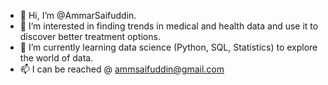 - 👋 Hi, I’m @AmmarSaifuddin.
- 👀 I’m interested in finding trends in medical and health data and use it to discover better treatment options. 
- 🌱 I’m currently learning data science (Python, SQL, Statistics) to explore the world of data. 
- 📫 I can be reached @ ammsaifuddin@gmail.com

<!---
AmmarSaifuddin is a ✨ special ✨ repository because its `README.md` (this file) appears on your GitHub profile.
You can click the Preview link to take a look at your changes.
--->
